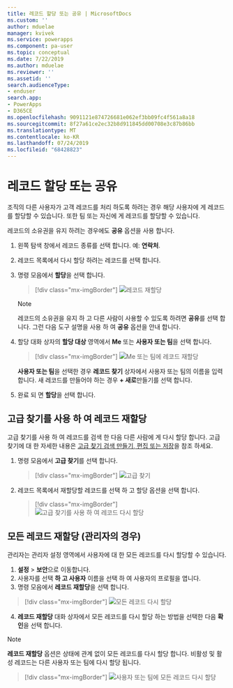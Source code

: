```yaml
---
title: 레코드 할당 또는 공유 | MicrosoftDocs
ms.custom: ''
author: mduelae
manager: kvivek
ms.service: powerapps
ms.component: pa-user
ms.topic: conceptual
ms.date: 7/22/2019
ms.author: mduelae
ms.reviewer: ''
ms.assetid: ''
search.audienceType:
- enduser
search.app:
- PowerApps
- D365CE
ms.openlocfilehash: 9091121e874726681e062ef3bb09fc4f561a8a18
ms.sourcegitcommit: 8f27a61ce2ec32b8d911845dd00708e3c87b86bb
ms.translationtype: MT
ms.contentlocale: ko-KR
ms.lasthandoff: 07/24/2019
ms.locfileid: "68428823"
---
```

# <a name="assign-or-share-records"></a>레코드 할당 또는 공유

조직의 다른 사용자가 고객 레코드를 처리 하도록 하려는 경우 해당 사용자에 게 레코드를 할당할 수 있습니다. 또한 팀 또는 자신에 게 레코드를 할당할 수 있습니다.  

레코드의 소유권을 유지 하려는 경우에도 **공유** 옵션을 사용 합니다. 

1. 왼쪽 탐색 창에서 레코드 종류를 선택 합니다. 예: **연락처**.

2. 레코드 목록에서 다시 할당 하려는 레코드를 선택 합니다.  
  
3. 명령 모음에서 **할당**을 선택 합니다.

   > [!div class="mx-imgBorder"]
   > ![레코드 재할당](media/assign1.png "레코드 재할당")

   > [!NOTE]
   > 레코드의 소유권을 유지 하 고 다른 사람이 사용할 수 있도록 하려면 **공유**를 선택 합니다. 그런 다음 도구 설명을 사용 하 여 **공유** 옵션을 안내 합니다. 
   
4. 할당 대화 상자의 **할당 대상** 영역에서 **Me** 또는 **사용자 또는 팀**을 선택 합니다.

   > [!div class="mx-imgBorder"]
   > ![Me 또는 팀에 레코드 재할당](media/assign2.png "A 레코드를 다시 할당 팀")
  
   **사용자 또는 팀**을 선택한 경우 **레코드 찾기** 상자에서 사용자 또는 팀의 이름을 입력 합니다. 새 레코드를 만들어야 하는 경우 **+ 새로**만들기를 선택 합니다.
  
5. 완료 되 면 **할당**을 선택 합니다.

## <a name="use-advanced-find-to-reassign-records"></a>고급 찾기를 사용 하 여 레코드 재할당

고급 찾기를 사용 하 여 레코드를 검색 한 다음 다른 사람에 게 다시 할당 합니다. 고급 찾기에 대 한 자세한 내용은 [고급 찾기 검색 만들기, 편집 또는 저장](create-edit-or-save-advanced-find-search.md)을 참조 하세요.


1. 명령 모음에서 **고급 찾기**를 선택 합니다.

   > [!div class="mx-imgBorder"]
   > ![고급 찾기](media/assign3.png "advacned 찾기")
   
2. 레코드 목록에서 재할당할 레코드를 선택 하 고 할당 옵션을 선택 합니다.

   > [!div class="mx-imgBorder"]
   > ![고급 찾기를 사용 하 여 레코드 다시 할당](media/assign4.png "Advacned find를 사용 하 여 레코드 다시 할당")
   
 
 ## <a name="reassign-all-records-for-admins"></a>모든 레코드 재할당 (관리자의 경우)
 
 관리자는 관리자 설정 영역에서 사용자에 대 한 모든 레코드를 다시 할당할 수 있습니다.
 
 1. **설정** > **보안**으로 이동합니다.
 2. 사용자를 선택 **하 고 사용자** 이름을 선택 하 여 사용자의 프로필을 엽니다.
 3. 명령 모음에서 **레코드 재할당**을 선택 합니다.
 
   > [!div class="mx-imgBorder"]
   > ![모든 레코드 다시 할당](media/assign5.png "모든 레코드 다시 할당")
   
 4. **레코드 재할당** 대화 상자에서 모든 레코드를 다시 할당 하는 방법을 선택한 다음 **확인**을 선택 합니다.
 
  > [!NOTE]
   > **레코드 재할당** 옵션은 상태에 관계 없이 모든 레코드를 다시 할당 합니다. 비활성 및 활성 레코드는 다른 사용자 또는 팀에 다시 할당 됩니다.
 
   > [!div class="mx-imgBorder"]
   > ![사용자 또는 팀에 모든 레코드 다시 할당](media/assign6.png "사용자 또는 팀에 모든 레코드 다시 할당")
 

